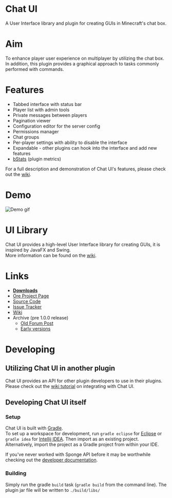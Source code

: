 # Chat UI
A User Interface library and plugin for creating GUIs in Minecraft's chat box.

# Aim
To enhance player user experience on multiplayer by utilizing the chat box. In addition, this plugin provides a graphical approach to tasks commonly performed with commands.

# Features
 * Tabbed interface with status bar
 * Player list with admin tools
 * Private messages between players
 * Pagination viewer
 * Configuration editor for the server config
 * Permissions manager
 * Chat groups
 * Per-player settings with ability to disable the interface
 * Expandable - other plugins can hook into the interface and add new features
 * [bStats](https://bstats.org/) (plugin metrics)

For a full description and demonstration of Chat UI's features, please check out the [wiki](https://github.com/simon816/ChatUI/wiki/features).

# Demo
![Demo gif](https://i.imgur.com/BFmcx7q.gif)

# UI Library
Chat UI provides a high-level User Interface library for creating GUIs, it is inspired by JavaFX and Swing.  
More information can be found on the [wiki](https://github.com/simon816/ChatUI/wiki/component-model).

# Links
 * [__Downloads__](https://ore.spongepowered.org/simon816/Chat-UI/versions/recommended/download)
 * [Ore Project Page](https://ore.spongepowered.org/simon816/Chat-UI)
 * [Source Code](https://github.com/simon816/ChatUI)
 * [Issue Tracker](https://github.com/simon816/ChatUI/issues)
 * [Wiki](https://github.com/simon816/ChatUI/wiki)
 * Archive (pre 1.0.0 release)
   * [Old Forum Post](https://forums.spongepowered.org/t/chat-ui-a-ui-toolkit-for-the-vanilla-chat-box/10109)
   * [Early versions](https://github.com/simon816/ChatUI/releases)


# Developing

## Utilizing Chat UI in another plugin
Chat UI provides an API for other plugin developers to use in their plugins.  
Please check out the [wiki tutorial](https://github.com/simon816/ChatUI/wiki/integration) on integrating with Chat UI.

## Developing Chat UI itself
### Setup
Chat UI is built with [Gradle](https://gradle.org/).  
To set up a workspace for development, run `gradle eclipse` for [Eclipse](https://www.eclipse.org/) or `gradle idea` for [Intellij IDEA](https://www.jetbrains.com/idea/). Then import as an existing project.
Alternatively, import the project as a Gradle project from within your IDE.

If you've never worked with Sponge API before it may be worthwhile checking out the [developer documentation](https://docs.spongepowered.org/stable/en/plugin/index.html).

### Building
Simply run the gradle `build` task (`gradle build` from the command line). The plugin jar file will be written to `./build/libs/`


